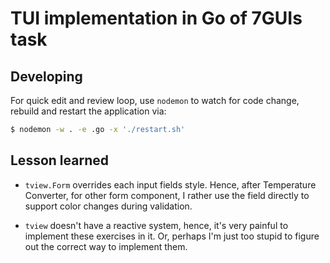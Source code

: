 # TUI implementation in Go of 7GUIs task

## Developing

For quick edit and review loop, use `nodemon` to watch for code change, rebuild
and restart the application via:

```sh
$ nodemon -w . -e .go -x './restart.sh'
```

## Lesson learned

- `tview.Form` overrides each input fields style. Hence, after Temperature
  Converter, for other form component, I rather use the field directly to
  support color changes during validation.

- `tview` doesn't have a reactive system, hence, it's very painful to implement
  these exercises in it. Or, perhaps I'm just too stupid to figure out the
  correct way to implement them.
